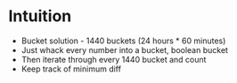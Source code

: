 # Intuition
* Bucket solution - 1440 buckets (24 hours * 60 minutes)
* Just whack every number into a bucket, boolean bucket
* Then iterate through every 1440 bucket and count
* Keep track of minimum diff
